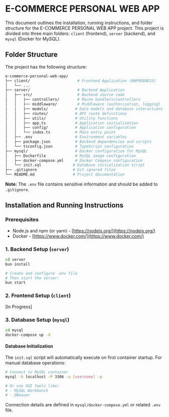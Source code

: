 # E-COMMERCE PERSONAL WEB APP

This document outlines the installation, running instructions, and folder structure for the E-COMMERCE PERSONAL WEB APP project. This project is divided into three main folders: `client` (frontend), `server` (backend), and `mysql` (Docker for MySQL).

## Folder Structure

The project has the following structure:

```bash
e-commerce-personal-web-app/
├── client/                     # Frontend Application (ONPROGRESS)
│   └── ...
├── server/                     # Backend Application
│   ├── src/                    # Backend source code
│   │   ├── controllers/        # Route handlers/controllers
│   │   ├── middleware/         # Middleware (authorization, logging)
│   │   ├── models/            # Data models and database interactions
│   │   ├── routes/            # API route definitions
│   │   ├── utils/             # Utility functions
│   │   ├── app.ts             # Application initialization
│   │   ├── config/            # Application configuration
│   │   └── index.ts           # Main entry point
│   ├── .env                   # Environment variables
│   ├── package.json           # Backend dependencies and scripts
│   └── tsconfig.json          # TypeScript configuration
├── mysql/                     # Docker configuration for MySQL
│   ├── Dockerfile             # MySQL image configuration
│   ├── docker-compose.yml     # Docker Compose configuration
│   └── init.sql              # Database initialization script
├── .gitignore                # Git ignored files
└── README.md                 # Project documentation
```

**Note:** The `.env` file contains sensitive information and should be added to `.gitignore`.

## Installation and Running Instructions

### Prerequisites

- Node.js and npm (or yarn) - [https://nodejs.org/](https://nodejs.org/)
- Docker - [https://www.docker.com/](https://www.docker.com/)

### 1. Backend Setup (`server`)

```bash
cd server
bun install

# Create and configure .env file
# Then start the server:
bun start
```

### 2. Frontend Setup (`client`)

[In Progress]

### 3. Database Setup (`mysql`)

```bash
cd mysql
docker-compose up -d
```

#### Database Initialization

The `init.sql` script will automatically execute on first container startup. For manual database operations:

```bash
# Connect to MySQL container
mysql -h localhost -P 3306 -u [username] -p

# Or use GUI tools like:
# - MySQL Workbench
# - DBeaver
```

Connection details are defined in `mysql/docker-compose.yml` or related `.env` file.
